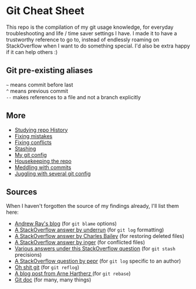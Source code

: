 # Git Cheat Sheet

This repo is the compilation of my git usage knowledge, for everyday troubleshooting and life / time saver settings I have. I made it to have a trustworthy reference to go to, instead of endlessly roaming on StackOverflow when I want to do something special. I'd also be extra happy if it can help others :)

## Git pre-existing aliases
` ~ ` means commit before last  
` ^ ` means previous commit  
` -- ` makes references to a file and not a branch explicitly


## More
* [Studying repo History](studyHistory.md)
* [Fixing mistakes](fixMistakes.md)
* [Fixing conflicts](fixConflicts.md)
* [Stashing](stash.md)
* [My git config](myConfig.md)
* [Housekeeping the repo](housekeeping.md)
* [Meddling with commits](meddling.md)
* [Juggling with several git config](severalConfigurations.md)

## Sources
When I haven't forgotten the source of my findings already, I'll list them here:

* [Andrew Ray's blog](http://blog.andrewray.me/a-better-git-blame/) (for `git blame` options)
* [A StackOverflow answer by underrun](http://stackoverflow.com/a/11884798/6329359) (for `git log` formatting)
* [A StackOverflow answer by Charles Bailey](http://stackoverflow.com/a/1113140/6329359) (for restoring deleted files)
* [A StackOverflow answer by inger](http://stackoverflow.com/a/3125507/6329359) (for conflicted files)
* [Various answers under this StackOverflow question](https://stackoverflow.com/questions/1910082/git-stash-apply-version) (for `git stash` precisions)
* [A StackOverflow question by pepr](https://stackoverflow.com/questions/10349302/how-to-git-log-from-all-branches-for-the-author-at-once) (for `git log` specific to an author)
* [Oh shit git](http://ohshitgit.com/) (for `git reflog`)
* [A blog post from Arne Hartherz
](https://makandracards.com/makandra/10173-git-how-to-rebase-your-feature-branch-from-one-branch-to-another) (for `git rebase`)
* [Git doc](https://git-scm.com/docs) (for many, many things)
